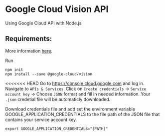 # Google Cloud Vision API

Using Google Cloud API with Node.js

## Requirements:

More information [here](https://cloud.google.com/vision/docs/face-tutorial).

Run 
```
npm init
npm install --save @google-cloud/vision
```

<<<<<<< HEAD
Go to https://console.cloud.google.com and log in. Navigate to `APIs & Services`. Click on `Create credentials` -> `Service account key` -> Choose `JSON` format and fill in needed information. Your `.json` credetial file will be automaticly downloaded. 

Download credentials file and add set the environment variable GOOGLE_APPLICATION_CREDENTIALS to the file path of the JSON file that contains your service account key. 
```
export GOOGLE_APPLICATION_CREDENTIALS="[PATH]"
```

 

